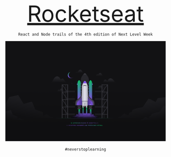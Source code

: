 <div align="center">
    <a style="font-size:70px" href="https://rocketseat.com.br/">Rocketseat</a>
</div>

<div align="center">
    
    React and Node trails of the 4th edition of Next Level Week

</div>
    
<div align="center">
    <img src="./.github/wallpaper-2560x1600.png" />
</div>


<div align="center">

    #neverstoplearning

</div>